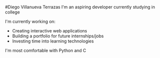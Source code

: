 #Diego Villanueva Terrazas
I'm an aspiring developer currently studying in college

I'm currently working on:
- Creating interactive web applications
- Building a portfolio for future internships/jobs
- Investing time into learning technologies

I'm most comfortable with Python and C
<!---
Jay-DVT/Jay-DVT is a ✨ special ✨ repository because its `README.md` (this file) appears on your GitHub profile.
You can click the Preview link to take a look at your changes.
--->
